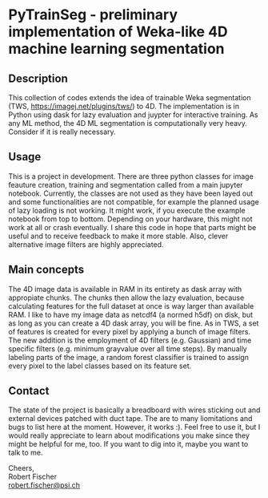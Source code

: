 # PyTrainSeg - preliminary implementation of Weka-like 4D machine learning segmentation

## Description

This collection of codes extends the idea of trainable Weka segmentation (TWS, https://imagej.net/plugins/tws/) to 4D. The implementation is in Python using dask for lazy evaluation and juypter for interactive training. As any ML method, the 4D ML segmentation is computationally very heavy. Consider if it is really necessary.


## Usage
This is a project in development. There are three python classes for image feauture creation, training and segmentation called from a main jupyter notebook. Currently, the classes are not used as they have been layed out and some functionalities are not compatible, for example the planned usage of lazy loading is not working.
It might work, if you execute the example notebook from top to bottom. Depending on your hardware, this might not work at all or crash eventually. I share this code in hope that parts might be useful and to receive feedback to make it more stable. Also, clever alternative image filters are highly appreciated.

## Main concepts

The 4D image data is available in RAM in its entirety as dask array with appropiate chunks. The chunks then allow the lazy evaluation, because calculating features for the full dataset at once is way larger than available RAM. I like to have my image data as netcdf4 (a normed h5df) on disk, but as long 
as you can create a 4D dask array, you will be fine. As in TWS, a set of features is created for every pixel by applying a bunch of image filters. The new addition is the employment of 4D filters (e.g. Gaussian) and time specific filters (e.g. minimum grayvalue over all time steps). By manually labeling parts of the image, a random forest classifier is trained to 
assign every pixel to the label classes based on its feature set.

## Contact

The state of the project is basically a breadboard with wires sticking out and external devices patched with duct tape. The are to many liomitations and bugs to list here at the moment. However, it works :). Feel free to use it, but I would really appreciate to learn about modifications you make since they might be helpful for me, too.
If you want to dig into it, maybe you want to talk to me.


Cheers, </br>
Robert Fischer</br>
robert.fischer@psi.ch